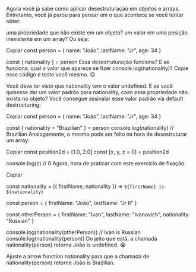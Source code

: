 Agora você já sabe como aplicar desestruturação em objetos e arrays. Entretanto, você já parou para pensar em o que acontece se você tentar obter:

uma propriedade que não existe em um objeto?
um valor em uma posição inexistente em um array?
Ou seja:

Copiar
const person = {
    name: "João",
    lastName: "Jr",
    age: 34
}

const { nationality } = person
Essa desestruturação funciona? E se funciona, qual o valor que aparece se fizer console.log(nationality)? Copie esse código e teste você mesmo. 😉

Você deve ter visto que nationality tem o valor undefined. E se você quisesse dar um valor padrão para nationality, caso essa propriedade não exista no objeto? Você consegue assinalar esse valor padrão via default destructuring:

Copiar
const person = {
    name: "João",
    lastName: "Jr",
    age: 34
}

const { nationality = "Brazilian" } = person
console.log(nationality) // Brazilian
Analogamente, o mesmo pode ser feito na hora de desestruturar um array:

Copiar
const position2d = [1.0, 2.0]
const [x, y, z = 0] = position2d

console.log(z) // 0
Agora, hora de praticar com este exercício de fixação:

Copiar

const nationality = ({ firstName, nationality }) => `${firstName} is ${nationality}`

const person = {
    firstName: "João",
    lastName: "Jr II"
}

const otherPerson = {
    firstName: "Ivan",
    lastName: "Ivanovich",
    nationality: "Russian"
}

console.log(nationality(otherPerson)) // Ivan is Russian
console.log(nationality(person))
Do jeito que está, a chamada nationality(person) retorna João is undefined. 😭

Ajuste a arrow function nationality para que a chamada de nationality(person) retorne João is Brazilian.